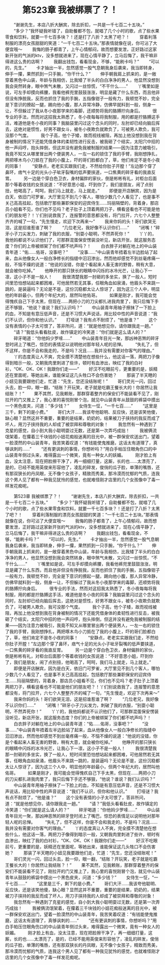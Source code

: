 # 　　第523章 我被绑票了？！
　　“谢谢先生，本店八折大酬宾，除去折扣，一共是一千七百二十五块。”
　　“多少？”我怀疑我听错了，自助餐都不包，就唱了几个小时的歌，点了些水果零食和饮料，就要一千七百多块？！还是打了八折？太黑了吧？！
　　穿着利落制服的漂亮女孩甜甜的笑道：“一千七百二十五块。”那表情就像在说，你可沾了大便宜哦～
　　我悔的肠子都青了，上午心情郁闷，故而想要发泄，正好路过这家新开张的气派的ktv，没多想就进来了，现在心情平静了，立马后悔了，我干嘛非得进这么贵的店啊？
　　我翻出钱包，看看现金，不够，“能刷卡吗？”
　　“可以的，先生。”
　　卡才抽出一半，忽然感觉一股气息朝我身后袭来，我当即转身，伸手一攥，果然抓到一只手腕，“你干什么？”
　　伸手朝我肩上抓来的，是一敞穿着黑色中山装，年龄与我相仿，比我矮了半头的白白净净的男人，他显然没想到我会突然转身，眼中煞气未散，又闪过一丝惊慌，“不干什么……”
　　丫嘴里如是说，可左手却摸向裤腰，我看他裤兜里鼓鼓涨涨，明显是藏了什么东西，而且他非但没有挣脱我，反而也抓住了我的手腕，五指像钳子一般有力，我顿觉不妙，完全是下意识的撩起一腿，踢向他小腹，那人异常冷静，仿佛早就料到一般，侧身一让，不但躲过了我从冬小夜那学来的毒脚，还顺势将我的胳膊拧向身后。
　　很专业的手法，然而对这招我太熟悉了，冬小夜每每将我制服，用的都是拧胳膊这手活，难道他是冬小夜的同事？我脑袋里闪过这个念头的同时，左肘却已经向脑后挥去，这绝对是惯性，好男不跟女斗，被冬小夜欺负就欺负了，可被男人欺负，我可没那个气度。
　　我个子高，他个子矮，故而视线被阻，再加上他没想到我在背身被制的情况下还能凭借身体的柔韧性进行反击，被我砸了个结实，太阳穴中招的他一声闷哼，抱头摔倒，但这并没有避免我被制服的结果——因为注意力被吸引，我竟不知又从哪里冒出两个便装男人，一左一右的锁住了我的手臂，我刚想挣扎，两把啄木鸟小刀抵在了我的小腹上，吓的哥们脸都白了，草，他们肯定不是冬小夜的同事！
　　“安静点，老老实实跟我们走，不然给你肚子开膛！”左边那个穿了鼻环，痞气十足的光头小子呲牙裂嘴的低声要挟道，一口焦黄的碎牙看的我直反胃。
　　另一边是个穿白色卫衣，身材偏胖的家伙，倒是彬彬有礼，对柜台后面那个等着收钱的女孩说道：“不好意思小姐，吓到你了，我们是朋友，闹了点别扭，他喝高了，呵呵，我们马上就走，马上就走。”
　　即便是开店酬宾，因为是白天，依旧门可罗雀，大厅里见不到几个客人，哪怕少数几个人看见了，也是事不关己高高挂起，包括歌厅那些兼职保安的迎宾侍生……玛丽隔壁的，背着身，那店员小姐看不见，你们也不见吗？老子肚子上顶着两把刀子，横看竖看也不可能是他们的朋友吧？！丫们别说救我了，连报警的意思都没有，将门拉开，六七个人整整齐齐的喊了一句，“先生慢走，欢迎下次再来～”
　　我来你妈的头！哥们欲哭无泪，这是招谁惹谁了啊？
　　“几位老兄，我好像不认识你们……”
　　“闭嘴！”碎牙小子刀尖发力，刺破了我的衣服，“别耍小聪明，不然弄死你！”
　　丫丫的，我他妈都说不认识他们了，可那群混蛋保安愣装没听见，新店开张，就这服务态度？你们的上帝被绑架了你们都不吭声吗？！
　　白衣胖子对躺在地上的中山装青年道：“佑……佑哥，没事吧？”
　　“没事……”中山装青年捂着左半边脸站了起来，血从他像女人一般白净修长的指缝中汩汩渗出，然而他却感觉不到丝毫疼痛一般，不恼不燥的说道：“他说的没错，你是个看起来人畜无害的野兽，稍有大意，就会被你吃掉。”
　　他睁开的那只狭长的眼睛中闪烁的冰冷光芒，让我心下一凛，这小子不是一般人！
　　我很清楚我那一肘砸的多坐实，换了一般人，短时间里恐怕想站起来都困难，可他居然若无其事，任眼角血如泉涌，他眉头不来跳一跳的，是装逼吗？无论是不是，这份沉稳都太让人惊讶了，因为这三个人中，明显他的年龄最小，但两个年纪大的，居然叫他佑哥。
　　如果是刚才，我可能会觉得愧疚自己下手太黑，但现在……两把小刀的刀尖都扎进我肉里了，我只后悔下手还不够狠，“他说？谁说？我们认识吗？”
　　中山装青年用袖子擦抹了一下脸上的血，不知是有意压低声音，还是不习惯大声说话，用比较中性的声音说道：“我们不认识，但你和他认识。”
　　打哑谜？我有点不耐烦了，“他是谁？”
　　这个没有表情的小子太可恨了，答非所问，道：“就是他想见你，请你跟我走一趟。”
　　“请？”我低头看看肚皮，故作镇定的冷笑道：“你们就是这么请人的？”
　　碎牙喝道：“你他妈少罗嗦……”
　　中山装青年目光一聚，那凶神恶煞的碎牙登时闭上了嘴巴，惊恐的表情足以说明他对那年轻人呢的忌惮。
　　“失礼了，但不这样，你是不会和我走的，不是吗？况且……我并没有需要对你客气的理由。”
　　丫的态度真让人不爽，完全摸不清楚他在想些什么，他这话一落，两把刀子像得到暗示一般，又朝我肉里刺进了些许，顿时有血渗出，映红了我的白衬衫，“OK、OK、OK！我跟你们走——”
　　好汉不吃眼前亏，更重要的是，妖精还在里面呢，等她出来，谁能保证这几头牲口不会伤害她？
　　那装了半天瞎的小妞见我要跟他们走，忙道：“先生，您还没结账呢！”
　　哥们灵光一闪，回过头去，脸一仰，眼一翻，“结账？开玩笑，老子就是吃霸王餐长大的！你居然让我结账？！”
　　果不其然，见我赖账，那群穿着整齐的保安们不能装看不见了，刚拉开的门又推上了，我心里的喜悦刚冒个泡，就见中山装青年从鼓鼓的裤袋中摸出一个黑色皮夹，问道：“多少钱？”
　　女侍生一怔，“一千七百……”
　　“这里是三千，剩下的是小费。”
　　哥们大汗……我该夸他聪明、反应快，还是该笑他傻，缺心眼？显然这并不重要，重要的是结果，奶奶的，结果被刀子挟持的我反而成了坏人，用刀子挟持我的人却成了被崇拜和尊敬的对象！
　　我忽然有一种遇到了克星的感觉，自小到大我小聪明耍过无数，还是第一次弄巧成拙！
　　我被俩流氓架着，在攥着三千块钱的小妞花痴般迷离的目光中，被一群保安欢送出门，望着一脸漠然的中山装青年，我苦笑着叹道：“有钱能使鬼推磨，这话太有道理了，真够讽刺的……”
　　“还有更讽刺的事情，你想听吗？”用白手帕压住眼角伤口的中山装青年侧过头来，难得露出一个微笑，竟有一种女人的妖媚。
　　刚才脸上有血，没太注意，现在把脸擦干净了，再一细细打量，这厮，长的也……太漂亮了，是的，已经不能用英俊来形容他了，凌乱的碎发，俊俏的瓜子脸，单薄的嘴唇，还有那双狭长的丹凤眼，无不像个女孩子，精致而秀美，那冷漠而忧郁的气质，连我这个男人见了都有一种我见犹怜的感觉，也就难怪刚才店里的几个女孩像中了毒一样发花痴呢。

　　第523章 我被绑票了？！
　　“谢谢先生，本店八折大酬宾，除去折扣，一共是一千七百二十五块。”
　　“多少？”我怀疑我听错了，自助餐都不包，就唱了几个小时的歌，点了些水果零食和饮料，就要一千七百多块？！还是打了八折？太黑了吧？！
　　穿着利落制服的漂亮女孩甜甜的笑道：“一千七百二十五块。”那表情就像在说，你可沾了大便宜哦～
　　我悔的肠子都青了，上午心情郁闷，故而想要发泄，正好路过这家新开张的气派的ktv，没多想就进来了，现在心情平静了，立马后悔了，我干嘛非得进这么贵的店啊？
　　我翻出钱包，看看现金，不够，“能刷卡吗？”
　　“可以的，先生。”
　　卡才抽出一半，忽然感觉一股气息朝我身后袭来，我当即转身，伸手一攥，果然抓到一只手腕，“你干什么？”
　　伸手朝我肩上抓来的，是一敞穿着黑色中山装，年龄与我相仿，比我矮了半头的白白净净的男人，他显然没想到我会突然转身，眼中煞气未散，又闪过一丝惊慌，“不干什么……”
　　丫嘴里如是说，可左手却摸向裤腰，我看他裤兜里鼓鼓涨涨，明显是藏了什么东西，而且他非但没有挣脱我，反而也抓住了我的手腕，五指像钳子一般有力，我顿觉不妙，完全是下意识的撩起一腿，踢向他小腹，那人异常冷静，仿佛早就料到一般，侧身一让，不但躲过了我从冬小夜那学来的毒脚，还顺势将我的胳膊拧向身后。
　　很专业的手法，然而对这招我太熟悉了，冬小夜每每将我制服，用的都是拧胳膊这手活，难道他是冬小夜的同事？我脑袋里闪过这个念头的同时，左肘却已经向脑后挥去，这绝对是惯性，好男不跟女斗，被冬小夜欺负就欺负了，可被男人欺负，我可没那个气度。
　　我个子高，他个子矮，故而视线被阻，再加上他没想到我在背身被制的情况下还能凭借身体的柔韧性进行反击，被我砸了个结实，太阳穴中招的他一声闷哼，抱头摔倒，但这并没有避免我被制服的结果——因为注意力被吸引，我竟不知又从哪里冒出两个便装男人，一左一右的锁住了我的手臂，我刚想挣扎，两把啄木鸟小刀抵在了我的小腹上，吓的哥们脸都白了，草，他们肯定不是冬小夜的同事！
　　“安静点，老老实实跟我们走，不然给你肚子开膛！”左边那个穿了鼻环，痞气十足的光头小子呲牙裂嘴的低声要挟道，一口焦黄的碎牙看的我直反胃。
　　另一边是个穿白色卫衣，身材偏胖的家伙，倒是彬彬有礼，对柜台后面那个等着收钱的女孩说道：“不好意思小姐，吓到你了，我们是朋友，闹了点别扭，他喝高了，呵呵，我们马上就走，马上就走。”
　　即便是开店酬宾，因为是白天，依旧门可罗雀，大厅里见不到几个客人，哪怕少数几个人看见了，也是事不关己高高挂起，包括歌厅那些兼职保安的迎宾侍生……玛丽隔壁的，背着身，那店员小姐看不见，你们也不见吗？老子肚子上顶着两把刀子，横看竖看也不可能是他们的朋友吧？！丫们别说救我了，连报警的意思都没有，将门拉开，六七个人整整齐齐的喊了一句，“先生慢走，欢迎下次再来～”
　　我来你妈的头！哥们欲哭无泪，这是招谁惹谁了啊？
　　“几位老兄，我好像不认识你们……”
　　“闭嘴！”碎牙小子刀尖发力，刺破了我的衣服，“别耍小聪明，不然弄死你！”
　　丫丫的，我他妈都说不认识他们了，可那群混蛋保安愣装没听见，新店开张，就这服务态度？你们的上帝被绑架了你们都不吭声吗？！
　　白衣胖子对躺在地上的中山装青年道：“佑……佑哥，没事吧？”
　　“没事……”中山装青年捂着左半边脸站了起来，血从他像女人一般白净修长的指缝中汩汩渗出，然而他却感觉不到丝毫疼痛一般，不恼不燥的说道：“他说的没错，你是个看起来人畜无害的野兽，稍有大意，就会被你吃掉。”
　　他睁开的那只狭长的眼睛中闪烁的冰冷光芒，让我心下一凛，这小子不是一般人！
　　我很清楚我那一肘砸的多坐实，换了一般人，短时间里恐怕想站起来都困难，可他居然若无其事，任眼角血如泉涌，他眉头不来跳一跳的，是装逼吗？无论是不是，这份沉稳都太让人惊讶了，因为这三个人中，明显他的年龄最小，但两个年纪大的，居然叫他佑哥。
　　如果是刚才，我可能会觉得愧疚自己下手太黑，但现在……两把小刀的刀尖都扎进我肉里了，我只后悔下手还不够狠，“他说？谁说？我们认识吗？”
　　中山装青年用袖子擦抹了一下脸上的血，不知是有意压低声音，还是不习惯大声说话，用比较中性的声音说道：“我们不认识，但你和他认识。”
　　打哑谜？我有点不耐烦了，“他是谁？”
　　这个没有表情的小子太可恨了，答非所问，道：“就是他想见你，请你跟我走一趟。”
　　“请？”我低头看看肚皮，故作镇定的冷笑道：“你们就是这么请人的？”
　　碎牙喝道：“你他妈少罗嗦……”
　　中山装青年目光一聚，那凶神恶煞的碎牙登时闭上了嘴巴，惊恐的表情足以说明他对那年轻人呢的忌惮。
　　“失礼了，但不这样，你是不会和我走的，不是吗？况且……我并没有需要对你客气的理由。”
　　丫的态度真让人不爽，完全摸不清楚他在想些什么，他这话一落，两把刀子像得到暗示一般，又朝我肉里刺进了些许，顿时有血渗出，映红了我的白衬衫，“OK、OK、OK！我跟你们走——”
　　好汉不吃眼前亏，更重要的是，妖精还在里面呢，等她出来，谁能保证这几头牲口不会伤害她？
　　那装了半天瞎的小妞见我要跟他们走，忙道：“先生，您还没结账呢！”
　　哥们灵光一闪，回过头去，脸一仰，眼一翻，“结账？开玩笑，老子就是吃霸王餐长大的！你居然让我结账？！”
　　果不其然，见我赖账，那群穿着整齐的保安们不能装看不见了，刚拉开的门又推上了，我心里的喜悦刚冒个泡，就见中山装青年从鼓鼓的裤袋中摸出一个黑色皮夹，问道：“多少钱？”
　　女侍生一怔，“一千七百……”
　　“这里是三千，剩下的是小费。”
　　哥们大汗……我该夸他聪明、反应快，还是该笑他傻，缺心眼？显然这并不重要，重要的是结果，奶奶的，结果被刀子挟持的我反而成了坏人，用刀子挟持我的人却成了被崇拜和尊敬的对象！
　　我忽然有一种遇到了克星的感觉，自小到大我小聪明耍过无数，还是第一次弄巧成拙！
　　我被俩流氓架着，在攥着三千块钱的小妞花痴般迷离的目光中，被一群保安欢送出门，望着一脸漠然的中山装青年，我苦笑着叹道：“有钱能使鬼推磨，这话太有道理了，真够讽刺的……”
　　“还有更讽刺的事情，你想听吗？”用白手帕压住眼角伤口的中山装青年侧过头来，难得露出一个微笑，竟有一种女人的妖媚。
　　刚才脸上有血，没太注意，现在把脸擦干净了，再一细细打量，这厮，长的也……太漂亮了，是的，已经不能用英俊来形容他了，凌乱的碎发，俊俏的瓜子脸，单薄的嘴唇，还有那双狭长的丹凤眼，无不像个女孩子，精致而秀美，那冷漠而忧郁的气质，连我这个男人见了都有一种我见犹怜的感觉，也就难怪刚才店里的几个女孩像中了毒一样发花痴呢。
